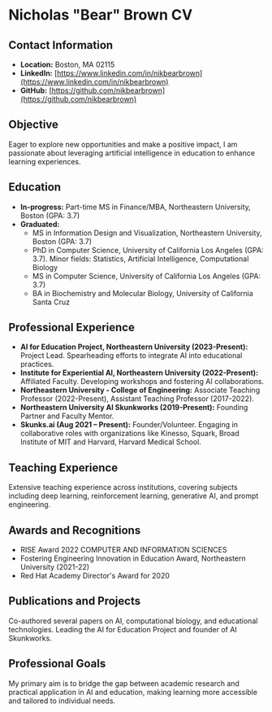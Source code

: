 # Nicholas "Bear" Brown CV

## Contact Information
- **Location:** Boston, MA 02115
- **LinkedIn:** [https://www.linkedin.com/in/nikbearbrown](https://www.linkedin.com/in/nikbearbrown)
- **GitHub:** [https://github.com/nikbearbrown](https://github.com/nikbearbrown)

## Objective
Eager to explore new opportunities and make a positive impact, I am passionate about leveraging artificial intelligence in education to enhance learning experiences.

## Education
- **In-progress:** Part-time MS in Finance/MBA, Northeastern University, Boston (GPA: 3.7)
- **Graduated:**
  - MS in Information Design and Visualization, Northeastern University, Boston (GPA: 3.7)
  - PhD in Computer Science, University of California Los Angeles (GPA: 3.7). Minor fields: Statistics, Artificial Intelligence, Computational Biology
  - MS in Computer Science, University of California Los Angeles (GPA: 3.7)
  - BA in Biochemistry and Molecular Biology, University of California Santa Cruz

## Professional Experience
- **AI for Education Project, Northeastern University (2023-Present):** Project Lead. Spearheading efforts to integrate AI into educational practices.
- **Institute for Experiential AI, Northeastern University (2022-Present):** Affiliated Faculty. Developing workshops and fostering AI collaborations.
- **Northeastern University - College of Engineering:** Associate Teaching Professor (2022-Present), Assistant Teaching Professor (2017-2022).
- **Northeastern University AI Skunkworks (2019-Present):** Founding Partner and Faculty Mentor.
- **Skunks.ai (Aug 2021 – Present):** Founder/Volunteer. Engaging in collaborative roles with organizations like Kinesso, Squark, Broad Institute of MIT and Harvard, Harvard Medical School.

## Teaching Experience
Extensive teaching experience across institutions, covering subjects including deep learning, reinforcement learning, generative AI, and prompt engineering.

## Awards and Recognitions
- RISE Award 2022 COMPUTER AND INFORMATION SCIENCES
- Fostering Engineering Innovation in Education Award, Northeastern University (2021-22)
- Red Hat Academy Director's Award for 2020

## Publications and Projects
Co-authored several papers on AI, computational biology, and educational technologies. Leading the AI for Education Project and founder of AI Skunkworks.

## Professional Goals
My primary aim is to bridge the gap between academic research and practical application in AI and education, making learning more accessible and tailored to individual needs.
